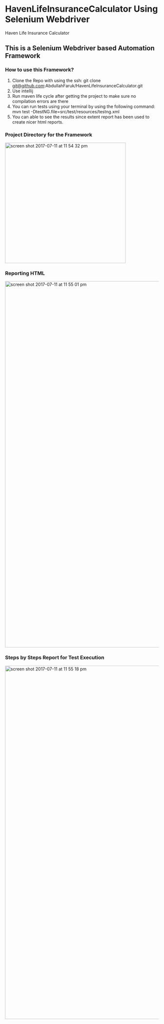 # HavenLifeInsuranceCalculator Using Selenium Webdriver
Haven Life Insurance Calculator
## This is a Selenium Webdriver based Automation Framework

### How to use this Framework?
1. Clone the Repo with using the ssh: git clone git@github.com:AbdullahFaruk/HavenLifeInsuranceCalculator.git
2. Use intellij
3. Run maven life cycle after getting the project to make sure no compilation errors are there
4. You can run tests using your terminal by using the following command: mvn test -DtestNG.file=src/test/resources/testng.xml
5. You can able to see the results since extent report has been used to create nicer html reports.

### Project Directory for the Framework
<img width="395" alt="screen shot 2017-07-11 at 11 54 32 pm" src="https://user-images.githubusercontent.com/10489213/28101188-cf348326-6694-11e7-9a5a-acb56f605a15.png">

### Reporting HTML
<img width="1200" alt="screen shot 2017-07-11 at 11 55 01 pm" src="https://user-images.githubusercontent.com/10489213/28101227-1c6b625e-6695-11e7-9c31-3bc1f56f309c.png">

### Steps by Steps Report for Test Execution
<img width="1158" alt="screen shot 2017-07-11 at 11 55 18 pm" src="https://user-images.githubusercontent.com/10489213/28101230-21935c82-6695-11e7-8d3d-29a12cb17346.png">

